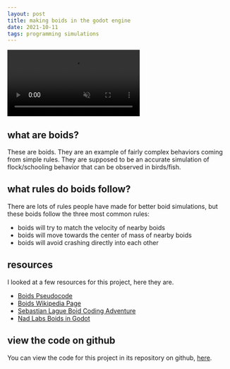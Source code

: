 ```yaml
---
layout: post
title: making boids in the godot engine
date: 2021-10-11
tags: programming simulations
---
```

<video controls src="/assets/boids0.mp4" muted autoplay loop></video>

## what are boids?
These are boids. They are an example of fairly complex behaviors coming from simple rules. They are supposed to be an accurate simulation of flock/schooling behavior that can be observed in birds/fish.

## what rules do boids follow?
There are lots of rules people have made for better boid simulations, but these boids follow the three most common rules:
- boids will try to match the velocity of nearby boids
- boids will move towards the center of mass of nearby boids
- boids will avoid crashing directly into each other

## resources
I looked at a few resources for this project, here they are.
- [Boids Pseudocode](http://www.kfish.org/boids/pseudocode.html)
- [Boids Wikipedia Page](https://en.wikipedia.org/wiki/Boids)
- [Sebastian Lague Boid Coding Adventure](https://www.youtube.com/watch?v=bqtqltqcQhw)
- [Nad Labs Boids in Godot](https://www.youtube.com/watch?v=oFnIlNW_p10)

## view the code on github
You can view the code for this project in its repository on github, [here](https://github.com/spencer-maaaaan/boids).